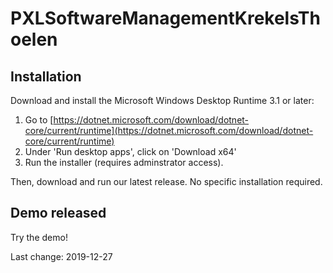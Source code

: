 # PXLSoftwareManagementKrekelsThoelen
## Installation
Download and install the Microsoft Windows Desktop Runtime 3.1 or later:
1. Go to [https://dotnet.microsoft.com/download/dotnet-core/current/runtime](https://dotnet.microsoft.com/download/dotnet-core/current/runtime)
2. Under 'Run desktop apps', click on 'Download x64'
3. Run the installer (requires adminstrator access).

Then, download and run our latest release. No specific installation required.

## Demo released
Try the demo!

Last change: 2019-12-27